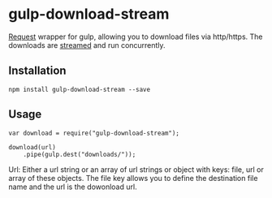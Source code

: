 # gulp-download-stream

[Request](https://github.com/mikeal/request) wrapper for gulp, allowing you to download files via http/https. The downloads are [streamed](streamed) and run concurrently.

## Installation

	npm install gulp-download-stream --save
	
## Usage

	var download = require("gulp-download-stream");
	
	download(url)
		.pipe(gulp.dest("downloads/"));
		
Url: Either a url string or an array of url strings or object with keys: file, url or array of these objects. The file key allows you to define the destination file name and the url is the dowonload url.

